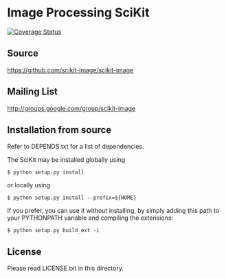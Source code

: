 Image Processing SciKit
=======================

[![Coverage Status](https://img.shields.io/coveralls/scikit-image/scikit-image.svg)](https://coveralls.io/r/scikit-image/scikit-image?branch=master)

Source
------
https://github.com/scikit-image/scikit-image

Mailing List
------------
http://groups.google.com/group/scikit-image

Installation from source
------------------------
Refer to DEPENDS.txt for a list of dependencies.

The SciKit may be installed globally using

    $ python setup.py install

or locally using

    $ python setup.py install --prefix=${HOME}

If you prefer, you can use it without installing, by simply adding
this path to your PYTHONPATH variable and compiling the extensions:

    $ python setup.py build_ext -i

License
-------
Please read LICENSE.txt in this directory.
